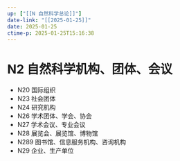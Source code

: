 ```yaml
---
up: ["[[N 自然科学总论]]"]
date-link: "[[2025-01-25]]"
date: 2025-01-25
ctime-p: 2025-01-25T15:16:38
---
```


# N2 自然科学机构、团体、会议

- N20 国际组织
- N23 社会团体
- N24 研究机构
- N26 学术团体、学会、协会
- N27 学术会议、专业会议
- N28 展览会、展览馆、博物馆
- N289 图书馆、信息服务机构、咨询机构
- N29 企业、生产单位
